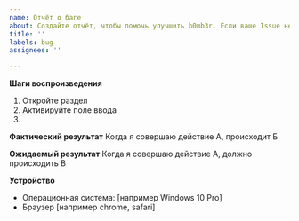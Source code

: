 ```yaml
---
name: Отчёт о баге
about: Создайте отчёт, чтобы помочь улучшить b0mb3r. Если ваше Issue не о баге, нажмите на ссылку ниже.
title: ''
labels: bug
assignees: ''

---
```


**Шаги воспроизведения**
1. Откройте раздел 
2. Активируйте поле ввода 
3. 

**Фактический результат**
Когда я совершаю действие А, происходит Б

**Ожидаемый результат**
Когда я совершаю действие А, должно происходить В

**Устройство**
 - Операционная система: [например Windows 10 Pro]
 - Браузер [например chrome, safari]
